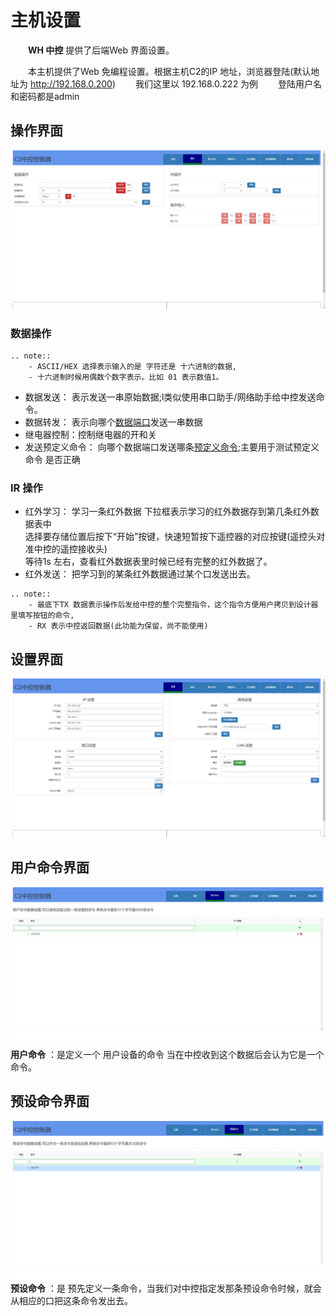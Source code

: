 # 主机设置

&emsp;&emsp;**WH 中控** 提供了后端Web 界面设置。

&emsp;&emsp;本主机提供了Web 免编程设置。根据主机C2的IP 地址，浏览器登陆(默认地址为 http://192.168.0.200)
&emsp;&emsp;我们这里以 192.168.0.222 为例
&emsp;&emsp;登陆用户名和密码都是admin

## 操作界面
 
![操作界面](../images/C2/1operation.png "操作界面")  


### 数据操作
```eval_rst
.. note::
    - ASCII/HEX 选择表示输入的是 字符还是 十六进制的数据,
    - 十六进制时候用偶数个数字表示。比如 01 表示数值1。
```
- 数据发送： 表示发送一串原始数据;l类似使用串口助手/网络助手给中控发送命令。
- 数据转发： 表示向哪个[数据端口](./C2_terms.md)发送一串数据
- 继电器控制：控制继电器的开和关
- 发送预定义命令： 向哪个数据端口发送哪条[预定义命令](./C2_terms.md);主要用于测试预定义命令 是否正确
### IR 操作
- 红外学习： 学习一条红外数据 下拉框表示学习的红外数据存到第几条红外数据表中  
             选择要存储位置后按下“开始”按键，快速短暂按下遥控器的对应按键(遥控头对准中控的遥控接收头)  
             等待1s 左右，查看红外数据表里时候已经有完整的红外数据了。
- 红外发送： 把学习到的某条红外数据通过某个口发送出去。  


```eval_rst
.. note::
    - 最底下TX 数据表示操作后发给中控的整个完整指令，这个指令方便用户拷贝到设计器里填写按钮的命令,   
    - RX 表示中控返回数据(此功能为保留，尚不能使用)
```

## 设置界面

![设置界面](../images/C2/2settings.png "设置界面") 
 

## 用户命令界面

![设置界面](../images/C2/3usercmmd.png "设置界面")  
**用户命令** ：是定义一个 用户设备的命令  当在中控收到这个数据后会认为它是一个命令。

## 预设命令界面
![预设命令界面](../images/C2/4precmmd.png "预设命令界面")  
**预设命令** ：是 预先定义一条命令，当我们对中控指定发那条预设命令时候，就会从相应的口把这条命令发出去。